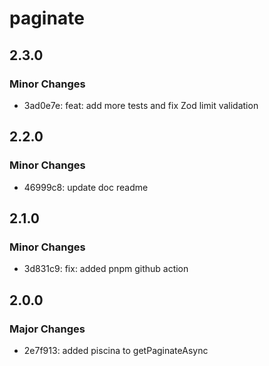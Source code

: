 # paginate

## 2.3.0

### Minor Changes

- 3ad0e7e: feat: add more tests and fix Zod limit validation

## 2.2.0

### Minor Changes

- 46999c8: update doc readme

## 2.1.0

### Minor Changes

- 3d831c9: fix: added pnpm github action

## 2.0.0

### Major Changes

- 2e7f913: added piscina to getPaginateAsync
